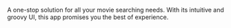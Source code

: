 A one-stop solution for all your movie searching needs. With its intuitive and groovy UI, this app promises you the best of experience. 
